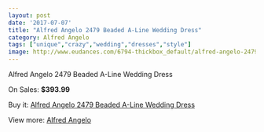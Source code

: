 ```yaml
---
layout: post
date: '2017-07-07'
title: "Alfred Angelo 2479 Beaded A-Line Wedding Dress"
category: Alfred Angelo
tags: ["unique","crazy","wedding","dresses","style"]
image: http://www.eudances.com/6794-thickbox_default/alfred-angelo-2479-beaded-a-line-wedding-dress.jpg
---
```

Alfred Angelo 2479 Beaded A-Line Wedding Dress

On Sales: **$393.99**
<a href="https://www.eudances.com/en/alfred-angelo/2508-alfred-angelo-2479-beaded-a-line-wedding-dress.html"><amp-img layout="responsive" width="600" height="600" src="//www.eudances.com/6794-thickbox_default/alfred-angelo-2479-beaded-a-line-wedding-dress.jpg" alt="Alfred Angelo 2479 Beaded A-Line Wedding Dress 0" /></a>
<a href="https://www.eudances.com/en/alfred-angelo/2508-alfred-angelo-2479-beaded-a-line-wedding-dress.html"><amp-img layout="responsive" width="600" height="600" src="//www.eudances.com/6796-thickbox_default/alfred-angelo-2479-beaded-a-line-wedding-dress.jpg" alt="Alfred Angelo 2479 Beaded A-Line Wedding Dress 1" /></a>
<a href="https://www.eudances.com/en/alfred-angelo/2508-alfred-angelo-2479-beaded-a-line-wedding-dress.html"><amp-img layout="responsive" width="600" height="600" src="//www.eudances.com/6795-thickbox_default/alfred-angelo-2479-beaded-a-line-wedding-dress.jpg" alt="Alfred Angelo 2479 Beaded A-Line Wedding Dress 2" /></a>

Buy it: [Alfred Angelo 2479 Beaded A-Line Wedding Dress](https://www.eudances.com/en/alfred-angelo/2508-alfred-angelo-2479-beaded-a-line-wedding-dress.html "Alfred Angelo 2479 Beaded A-Line Wedding Dress")

View more: [Alfred Angelo](https://www.eudances.com/en/36-alfred-angelo "Alfred Angelo")